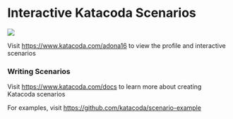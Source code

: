 # Interactive Katacoda Scenarios

[![](http://shields.katacoda.com/katacoda/adona16/count.svg)](https://www.katacoda.com/adona16 "Get your profile on Katacoda.com")

Visit https://www.katacoda.com/adona16 to view the profile and interactive scenarios

### Writing Scenarios
Visit https://www.katacoda.com/docs to learn more about creating Katacoda scenarios

For examples, visit https://github.com/katacoda/scenario-example
